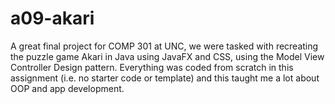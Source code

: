 # a09-akari

A great final project for COMP 301 at UNC, we were tasked with recreating the puzzle game Akari in Java using JavaFX and CSS, using the Model View Controller Design pattern. Everything was coded from scratch in this assignment (i.e. no starter code or template) and this taught me a lot about OOP and app development.

